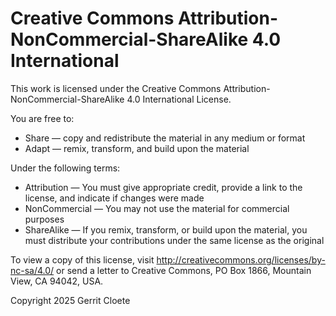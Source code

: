 # Creative Commons Attribution-NonCommercial-ShareAlike 4.0 International

This work is licensed under the Creative Commons Attribution-NonCommercial-ShareAlike 4.0 International License. 

You are free to:
* Share — copy and redistribute the material in any medium or format
* Adapt — remix, transform, and build upon the material

Under the following terms:
* Attribution — You must give appropriate credit, provide a link to the license, and indicate if changes were made
* NonCommercial — You may not use the material for commercial purposes
* ShareAlike — If you remix, transform, or build upon the material, you must distribute your contributions under the same license as the original

To view a copy of this license, visit http://creativecommons.org/licenses/by-nc-sa/4.0/ or send a letter to Creative Commons, PO Box 1866, Mountain View, CA 94042, USA.

Copyright 2025 Gerrit Cloete